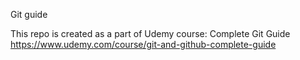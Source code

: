 Git guide

This repo is created as a part of Udemy course: Complete Git Guide
https://www.udemy.com/course/git-and-github-complete-guide

